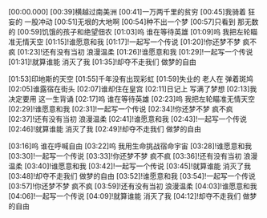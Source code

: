 [00:00.000]
[00:39]横越过南美洲
[00:41]一万两千里的贫穷
[00:45]我骑着 狂妄的 一股冲动
[00:51]无垠的大地啊
[00:54]种不出一个梦
[00:57]只看到 那无数的
[00:59]饥饿的孩子和绝望佃农
[01:03]呜 谁在等待英雄
[01:09]呜 我把左轮瞄准无情天空
[01:15]!谁愿意和我
[01:17]!一起写一个传说
[01:20]!你还梦不梦 疯不疯
[01:23]!还有没有当初 浪漫温柔
[01:26]!谁愿意和我
[01:29]!一起写一个传说
[01:31]!就算谁能 消灭了我
[01:35]!却夺不走我们 做梦的自由

[01:53]印地斯的天空
[01:55]千年没有出现彩虹
[01:59]失业的 老人在 弹着斑鸠
[02:05]谁露宿在街头
[02:07]谁却住在皇宫
[02:11]日记上 写满了梦想
[02:13]我决定要用 这一生背诵
[02:17]呜 谁在等待英雄
[02:23]呜 我把左轮瞄准无情天空
[02:29]!谁愿意和我
[02:31]!一起写一个传说
[02:34]!你还梦不梦 疯不疯
[02:37]!还有没有当初 浪漫温柔
[02:41]!谁愿意和我
[02:43]!一起写一个传说
[02:46]!就算谁能 消灭了我
[02:49]!却夺不走我们 做梦的自由

[03:16]呜 谁在呼喊自由
[03:22]呜 我用生命挑战宿命宇宙
[03:28]!谁愿意和我
[03:30]!一起写一个传说
[03:33]!你还梦不梦 疯不疯
[03:36]!还有没有当初 浪漫温柔
[03:40]!谁愿意和我
[03:42]!一起写一个传说
[03:45]!就算谁能 消灭了我
[03:48]!却夺不走我们 做梦的自由
[03:52]!谁愿意和我
[03:54]!一起写一个传说
[03:57]!你还梦不梦 疯不疯
[03:59]!还有没有当初 浪漫温柔
[04:03]!谁愿意和我
[04:06]!一起写一个传说
[04:09]!就算谁能 消灭了我
[04:12]!却夺不走我们 做梦的自由